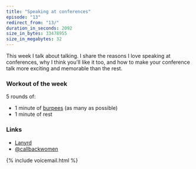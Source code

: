 ```yaml
---
title: "Speaking at conferences"
episode: "13"
redirect_from: "13/"
duration_in_seconds: 2092
size_in_bytes: 33478955
size_in_megabytes: 32
---
```


This week I talk about talking. I share the reasons I love speaking at conferences, why I think you'll like it too, and how to make your conference talk more exciting and memorable than the rest.

### Workout of the week

5 rounds of:

- 1 minute of [burpees](http://youtu.be/TX60BcsO_wE) (as many as possible)
- 1 minute of rest

### Links

- [Lanyrd](http://lanyrd.com)
- [@callbackwomen](https://twitter.com/callbackwomen)

{% include voicemail.html %}
